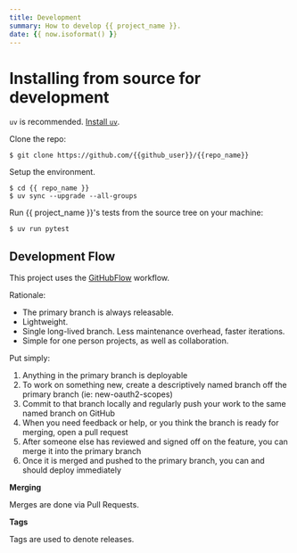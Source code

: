 ```yaml
---
title: Development 
summary: How to develop {{ project_name }}. 
date: {{ now.isoformat() }}
---
```


# Installing from source for development

`uv` is recommended. [Install `uv`](https://docs.astral.sh/uv/getting-started/installation/).


Clone the repo:

```shell
$ git clone https://github.com/{{github_user}}/{{repo_name}}
```

Setup the environment.

```shell
$ cd {{ repo_name }}
$ uv sync --upgrade --all-groups
```

Run {{ project_name }}'s tests from the source tree on your machine:

```shell
$ uv run pytest
```

## Development Flow

This project uses the [GitHubFlow](https://docs.github.com/en/get-started/quickstart/github-flow) workflow.

Rationale:

* The primary branch is always releasable.
* Lightweight.
* Single long-lived branch. Less maintenance overhead, faster iterations.
* Simple for one person projects, as well as collaboration.

Put simply:

1. Anything in the primary branch is deployable
2. To work on something new, create a descriptively named branch off the primary branch (ie: new-oauth2-scopes)
3. Commit to that branch locally and regularly push your work to the same named branch on GitHub
4. When you need feedback or help, or you think the branch is ready for merging, open a pull request
5. After someone else has reviewed and signed off on the feature, you can merge it into the primary branch
6. Once it is merged and pushed to the primary branch, you can and should deploy immediately

**Merging**

Merges are done via Pull Requests. 


**Tags**

Tags are used to denote releases.
